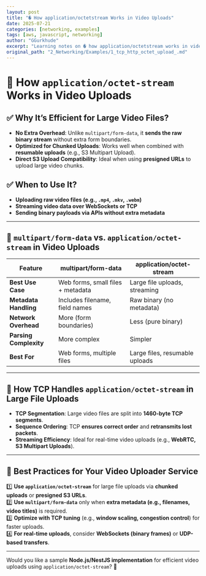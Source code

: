 ```yaml
---
layout: post
title: "� How application/octetstream Works in Video Uploads"
date: 2025-07-21
categories: [networking, examples]
tags: [aws, javascript, networking]
author: "GGurkhude"
excerpt: "Learning notes on � how application/octetstream works in video uploads"
original_path: "2_Networking/Examples/1_tcp_http_octet_upload_.md"
---
```


# 🚀 How `application/octet-stream` Works in Video Uploads

## ✅ Why It’s Efficient for Large Video Files?
- **No Extra Overhead**: Unlike `multipart/form-data`, it **sends the raw binary stream** without extra form boundaries.
- **Optimized for Chunked Uploads**: Works well when combined with **resumable uploads** (e.g., S3 Multipart Upload).
- **Direct S3 Upload Compatibility**: Ideal when using **presigned URLs** to upload large video chunks.

## ✅ When to Use It?
- **Uploading raw video files (e.g., `.mp4`, `.mkv`, `.webm`)**
- **Streaming video data over WebSockets or TCP**
- **Sending binary payloads via APIs without extra metadata**

---

## 🔹 `multipart/form-data` vs. `application/octet-stream` in Video Uploads

| **Feature**                 | **multipart/form-data**         | **application/octet-stream** |
|-----------------------------|--------------------------------|------------------------------|
| **Best Use Case**           | Web forms, small files + metadata | Large file uploads, streaming |
| **Metadata Handling**       | Includes filename, field names  | Raw binary (no metadata) |
| **Network Overhead**        | More (form boundaries)        | Less (pure binary) |
| **Parsing Complexity**      | More complex                  | Simpler |
| **Best For**                | Web forms, multiple files      | Large files, resumable uploads |

---

## 🔹 How TCP Handles `application/octet-stream` in Large File Uploads
- **TCP Segmentation**: Large video files are split into **1460-byte TCP segments**.
- **Sequence Ordering**: TCP **ensures correct order** and **retransmits lost packets**.
- **Streaming Efficiency**: Ideal for real-time video uploads (e.g., **WebRTC, S3 Multipart Uploads**).

---

## 📌 Best Practices for Your Video Uploader Service
1️⃣ **Use `application/octet-stream`** for large file uploads via **chunked uploads** or **presigned S3 URLs**.  
2️⃣ **Use `multipart/form-data`** only when **extra metadata (e.g., filenames, video titles)** is required.  
3️⃣ **Optimize with TCP tuning** (e.g., **window scaling, congestion control**) for faster uploads.  
4️⃣ **For real-time uploads**, consider **WebSockets (binary frames)** or **UDP-based transfers**.

---

Would you like a sample **Node.js/NestJS implementation** for efficient video uploads using `application/octet-stream`? 🚀
